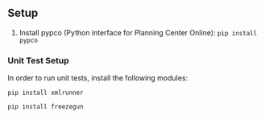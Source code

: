 ## Setup
1. Install pypco (Python interface for Planning Center Online):
`pip install pypco`

### Unit Test Setup
In order to run unit tests, install the following modules:

`pip install xmlrunner`

`pip install freezegun`
